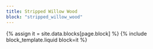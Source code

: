 ```yaml
---
title: Stripped Willow Wood
block: "stripped_willow_wood"
---
```


{% assign it = site.data.blocks[page.block] %}
{% include block_template.liquid block=it %}

